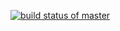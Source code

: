 [![build status of master](https://travis-ci.com/ZongqingQi/SSW567_SoftwareTestingClass.svg?branch=master)](https://travis-ci.com/ZongqingQi/SSW567_SoftwareTestingClass)
